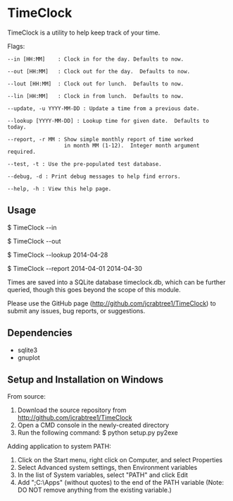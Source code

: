 **TimeClock**
=============
TimeClock is a utility to help keep track of your time.

Flags:

    --in [HH:MM]    : Clock in for the day. Defaults to now.

    --out [HH:MM]   : Clock out for the day.  Defaults to now.

    --lout [HH:MM]  : Clock out for lunch.  Defaults to now.

    --lin [HH:MM]   : Clock in from lunch.  Defaults to now.

    --update, -u YYYY-MM-DD : Update a time from a previous date.

    --lookup [YYYY-MM-DD] : Lookup time for given date.  Defaults to today.

    --report, -r MM : Show simple monthly report of time worked
                      in month MM (1-12).  Integer month argument required.

    --test, -t : Use the pre-populated test database.

    --debug, -d : Print debug messages to help find errors.

    --help, -h : View this help page.

Usage
-----

 $ TimeClock --in

 $ TimeClock --out

 $ TimeClock --lookup 2014-04-28

 $ TimeClock --report 2014-04-01 2014-04-30

Times are saved into a SQLite database timeclock.db, which
can be further queried, though this goes beyond the scope of
this module.

Please use the GitHub page (http://github.com/jcrabtree1/TimeClock) to
submit any issues, bug reports, or suggestions.


Dependencies
------------
 - sqlite3
 - gnuplot
 
Setup and Installation on Windows
---------------------------------

From source:
 1. Download the source repository from http://github.com/jcrabtree1/TimeClock
 2. Open a CMD console in the newly-created directory
 3. Run the following command:
    $ python setup.py py2exe
    
Adding application to system PATH:
 1. Click on the Start menu, right click on Computer, and select Properties
 2. Select Advanced system settings, then Environment variables
 3. In the list of System variables, select "PATH" and click Edit
 4. Add ";C:\Apps" (without quotes) to the end of the PATH variable (Note:  DO NOT remove anything from the existing variable.)
